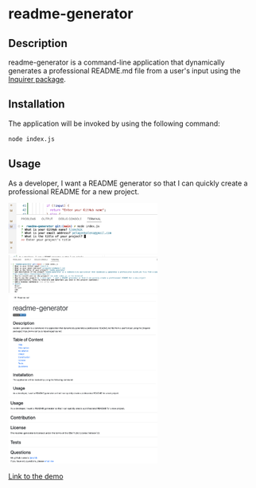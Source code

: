 # readme-generator

## Description

readme-generator is a command-line application that dynamically generates a professional README.md file from a user's input using the [Inquirer package](https://www.npmjs.com/package/inquirer). 

## Installation

The application will be invoked by using the following command:

```bash
node index.js
```

## Usage 

As a developer, I want a README generator so that I can quickly create a professional README for a new project.

<p float="center">
<img src="./assets/screenshot1.png"  width="300"/>
<img src="./assets/screenshot4.png"  width="300"/>
<img src="./assets/screenshot2.png"  width="300"/>
<img src="./assets/screenshot3.png"  width="300"/>
</p>

<a href="https://drive.google.com/file/d/1B5wHEjK48Sk5Cvd6vqA-YHsp8KPpbPDH/view" > Link to the demo </a>
